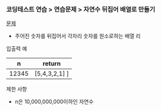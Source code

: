 ### 코딩테스트 연습 > 연습문제 > 자연수 뒤집어 배열로 만들기      
[문제](https://programmers.co.kr/learn/courses/30/lessons/12932)  
- 주어진 숫자를 뒤집어서 각자리 숫자를 원소로하는 배열 리    

입출력 예  

| n | return |  
| --- | --- |   
| 12345 | [5,4,3,2,1] ]  

제한 사항  
- n은 10,000,000,000이하인 자연수  

